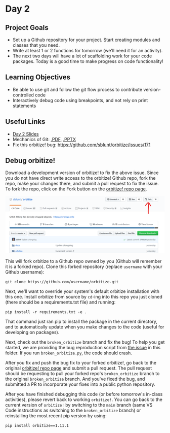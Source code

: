# Day 2

## Project Goals

  * Set up a Github repository for your project. Start creating modules and classes that you need. 
  * Write at least 1 or 2 functions for tomorrow (we'll need it for an activity).
  * The next two days will have a lot of scaffolding work for your code packages. Today is a good time to make progress on code functionality!

## Learning Objectives

  * Be able to use git and follow the git flow process to contribute version-controlled code
  * Interactively debug code using breakpoints, and not rely on print statements

## Useful Links

  * [Day 2 Slides](https://docs.google.com/presentation/d/1HTWKeYw1iwI9AGh52uDatMo6T1wWUGbTmkhaJ_tyT5U/edit?usp=sharing)
  * Mechanics of Git: [.PDF](https://drive.google.com/file/d/14S8w6b26JXjcFGa1aAFquq3Fh5iAa3-b/view?usp=sharing), [.PPTX](https://drive.google.com/file/d/1WE0eB4c1qb7N_aerenr4bboiNjvY7QT2/view?usp=sharing)
  * Fix this orbitize! bug: https://github.com/sblunt/orbitize/issues/171

## Debug orbitize!

Download a development version of orbitize! to fix the above issue. Since you do not have direct write access to the orbitize! Github repo, fork the repo, make your changes there, and submit a pull request to fix the issue. To fork the repo, click on the Fork button on the [orbitize! repo page](https://github.com/sblunt/orbitize).

![alt text](imgs/fork.png)

This will fork orbitize to a Github repo owned by you (Github will remember it is a forked repo). Clone this forked repository (replace `username` with your Github username):

    git clone https://github.com/username/orbitize.git

Next, we'll want to override your system's default orbitize installation with this one. Install orbitize from source by `cd`-ing into this repo you just cloned (there should be a requirements.txt file) and running:

    pip install -r requirements.txt -e .

That command just ran pip to install the package in the current directory, and to automatically update when you make changes to the code (useful for developing on packages). 

Next, check out the `broken_orbitize` branch and fix the bug! To help you get started, we are providing the bug reproduction script from [the issue](https://github.com/sblunt/orbitize/issues/171) in this folder. If you run `broken_orbitize.py`, the code should crash.

After you fix and push the bug fix to your forked orbitize!, go back to the original [orbitize! repo page](https://github.com/sblunt/orbitize) and submit a pull request. The pull request should be requesting to pull your forked repo's `broken_orbitize` branch to the original `broken_orbitize` branch. And you've fixed the bug, and submitted a PR to incorporate your fixes into a public python repository. 

After you have finished debugging this code (or before tomorrow's in-class activities), please revert back to working `orbitize!`. You can go back to the current version of `orbitize!` by switching to the `main` branch (same VS Code instructions as switching to the `broken_orbitize` branch) or reinstalling the most recent pip version by using:

    pip install orbitize==1.11.1
